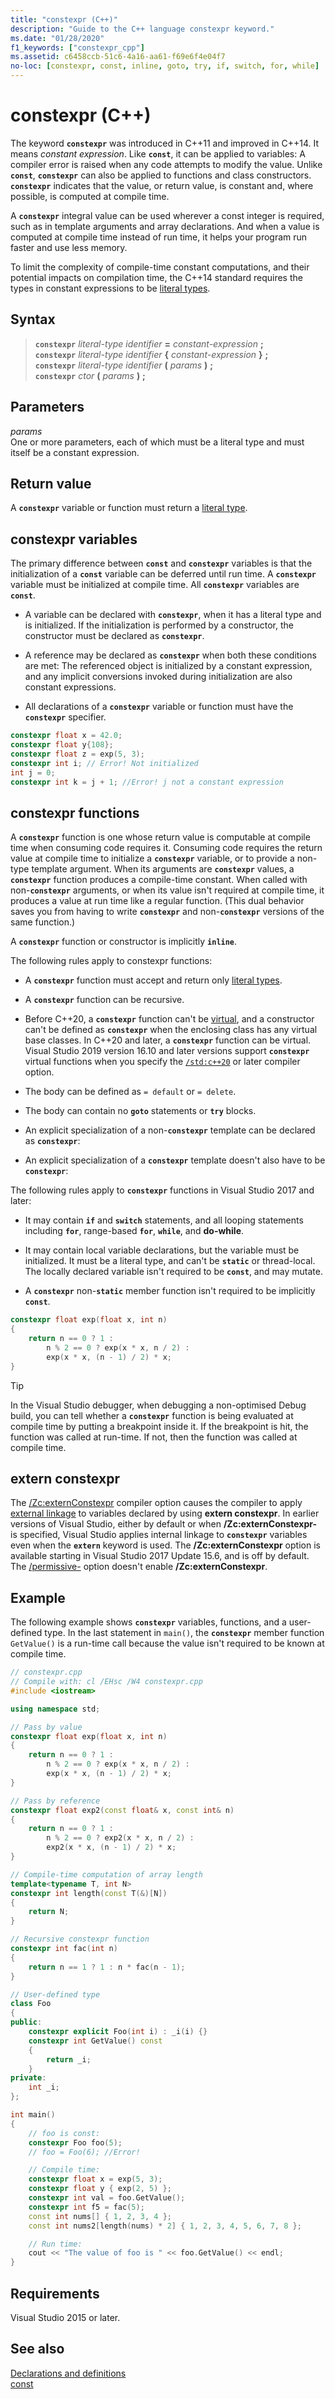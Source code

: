 ```yaml
---
title: "constexpr (C++)"
description: "Guide to the C++ language constexpr keyword."
ms.date: "01/28/2020"
f1_keywords: ["constexpr_cpp"]
ms.assetid: c6458ccb-51c6-4a16-aa61-f69e6f4e04f7
no-loc: [constexpr, const, inline, goto, try, if, switch, for, while]
---
```

# constexpr (C++)

The keyword **`constexpr`** was introduced in C++11 and improved in C++14. It means *constant expression*. Like **`const`**, it can be applied to variables: A compiler error is raised when any code attempts to modify the value. Unlike **`const`**, **`constexpr`** can also be applied to functions and class constructors. **`constexpr`** indicates that the value, or return value, is constant and, where possible, is computed at compile time.

A **`constexpr`** integral value can be used wherever a const integer is required, such as in template arguments and array declarations. And when a value is computed at compile time instead of run time, it helps your program run faster and use less memory.

To limit the complexity of compile-time constant computations, and their potential impacts on compilation time, the C++14 standard requires the types in constant expressions to be [literal types](trivial-standard-layout-and-pod-types.md#literal_types).

## Syntax

> **`constexpr`** *literal-type* *identifier* **=** *constant-expression* **;**\
> **`constexpr`** *literal-type* *identifier* **{** *constant-expression* **}** **;**\
> **`constexpr`** *literal-type* *identifier* **(** *params* **)** **;**\
> **`constexpr`** *ctor* **(** *params* **)** **;**

## Parameters

*params*\
One or more parameters, each of which must be a literal type and must itself be a constant expression.

## Return value

A **`constexpr`** variable or function must return a [literal type](trivial-standard-layout-and-pod-types.md#literal_types).

## constexpr variables

The primary difference between **`const`** and **`constexpr`** variables is that the initialization of a **`const`** variable can be deferred until run time. A **`constexpr`** variable must be initialized at compile time.  All **`constexpr`** variables are **`const`**.

- A variable can be declared with **`constexpr`**, when it has a literal type and is initialized. If the initialization is performed by a constructor, the constructor must be declared as **`constexpr`**.

- A reference may be declared as **`constexpr`** when both these conditions are met: The referenced object is initialized by a constant expression, and any implicit conversions invoked during initialization are also constant expressions.

- All declarations of a **`constexpr`** variable or function must have the **`constexpr`** specifier.

```cpp
constexpr float x = 42.0;
constexpr float y{108};
constexpr float z = exp(5, 3);
constexpr int i; // Error! Not initialized
int j = 0;
constexpr int k = j + 1; //Error! j not a constant expression
```

## <a name="constexpr_functions"></a> constexpr functions

A **`constexpr`** function is one whose return value is computable at compile time when consuming code requires it. Consuming code requires the return value at compile time to initialize a **`constexpr`** variable, or to provide a non-type template argument. When its arguments are **`constexpr`** values, a **`constexpr`** function produces a compile-time constant. When called with non-**`constexpr`** arguments, or when its value isn't required at compile time, it produces a value at run time like a regular function. (This dual behavior saves you from having to write **`constexpr`** and non-**`constexpr`** versions of the same function.)

A **`constexpr`** function or constructor is implicitly **`inline`**.

The following rules apply to constexpr functions:

- A **`constexpr`** function must accept and return only [literal types](trivial-standard-layout-and-pod-types.md#literal_types).

- A **`constexpr`** function can be recursive.

- Before C++20, a **`constexpr`** function can't be [virtual](../cpp/virtual-cpp.md), and a constructor can't be defined as **`constexpr`** when the enclosing class has any virtual base classes. In C++20 and later, a **`constexpr`** function can be virtual. Visual Studio 2019 version 16.10 and later versions support **`constexpr`** virtual functions when you specify the [`/std:c++20`](../build/reference/std-specify-language-standard-version.md) or later compiler option.

- The body can be defined as `= default` or `= delete`.

- The body can contain no **`goto`** statements or **`try`** blocks.

- An explicit specialization of a non-**`constexpr`** template can be declared as **`constexpr`**:

- An explicit specialization of a **`constexpr`** template doesn't also have to be **`constexpr`**:

The following rules apply to **`constexpr`** functions in Visual Studio 2017 and later:

- It may contain **`if`** and **`switch`** statements, and all looping statements including **`for`**, range-based **`for`**, **`while`**, and **do-while**.

- It may contain local variable declarations, but the variable must be initialized. It must be a literal type, and can't be **`static`** or thread-local. The locally declared variable isn't required to be **`const`**, and may mutate.

- A **`constexpr`** non-**`static`** member function isn't required to be implicitly **`const`**.

```cpp
constexpr float exp(float x, int n)
{
    return n == 0 ? 1 :
        n % 2 == 0 ? exp(x * x, n / 2) :
        exp(x * x, (n - 1) / 2) * x;
}
```

> [!TIP]
> In the Visual Studio debugger, when debugging a non-optimised Debug build, you can tell whether a **`constexpr`** function is being evaluated at compile time by putting a breakpoint inside it. If the breakpoint is hit, the function was called at run-time.  If not, then the function was called at compile time.

## extern constexpr

The [/Zc:externConstexpr](../build/reference/zc-externconstexpr.md) compiler option causes the compiler to apply [external linkage](../c-language/external-linkage.md) to variables declared by using **extern constexpr**. In earlier versions of Visual Studio, either by default or when **/Zc:externConstexpr-** is specified, Visual Studio applies internal linkage to **`constexpr`** variables even when the **`extern`** keyword is used. The **/Zc:externConstexpr** option is available starting in Visual Studio 2017 Update 15.6, and is off by default. The [/permissive-](../build/reference/permissive-standards-conformance.md) option doesn't enable **/Zc:externConstexpr**.

## Example

The following example shows **`constexpr`** variables, functions, and a user-defined type. In the last statement in `main()`, the **`constexpr`** member function `GetValue()` is a run-time call because the value isn't required to be known at compile time.

```cpp
// constexpr.cpp
// Compile with: cl /EHsc /W4 constexpr.cpp
#include <iostream>

using namespace std;

// Pass by value
constexpr float exp(float x, int n)
{
    return n == 0 ? 1 :
        n % 2 == 0 ? exp(x * x, n / 2) :
        exp(x * x, (n - 1) / 2) * x;
}

// Pass by reference
constexpr float exp2(const float& x, const int& n)
{
    return n == 0 ? 1 :
        n % 2 == 0 ? exp2(x * x, n / 2) :
        exp2(x * x, (n - 1) / 2) * x;
}

// Compile-time computation of array length
template<typename T, int N>
constexpr int length(const T(&)[N])
{
    return N;
}

// Recursive constexpr function
constexpr int fac(int n)
{
    return n == 1 ? 1 : n * fac(n - 1);
}

// User-defined type
class Foo
{
public:
    constexpr explicit Foo(int i) : _i(i) {}
    constexpr int GetValue() const
    {
        return _i;
    }
private:
    int _i;
};

int main()
{
    // foo is const:
    constexpr Foo foo(5);
    // foo = Foo(6); //Error!

    // Compile time:
    constexpr float x = exp(5, 3);
    constexpr float y { exp(2, 5) };
    constexpr int val = foo.GetValue();
    constexpr int f5 = fac(5);
    const int nums[] { 1, 2, 3, 4 };
    const int nums2[length(nums) * 2] { 1, 2, 3, 4, 5, 6, 7, 8 };

    // Run time:
    cout << "The value of foo is " << foo.GetValue() << endl;
}
```

## Requirements

Visual Studio 2015 or later.

## See also

[Declarations and definitions](../cpp/declarations-and-definitions-cpp.md)\
[const](../cpp/const-cpp.md)

